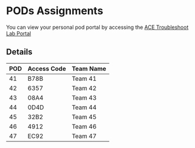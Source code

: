 # PODs Assignments

You can view your personal pod portal by accessing the <a href="https://ops-portal.ace.aviatrixlab.com/" target="_blank">ACE Troubleshoot Lab Portal</a>

## Details

| **POD** | **Access Code** | **Team Name** |
|---------|-----------------|---------------|
|    41   |       B78B      |    Team 41    |
|    42   |       6357      |    Team 42    |
|    43   |       08A4      |    Team 43    |
|    44   |       0D4D      |    Team 44    |
|    45   |       32B2      |    Team 45    |
|    46   |       4912      |    Team 46    |
|    47   |       EC92      |    Team 47    |
